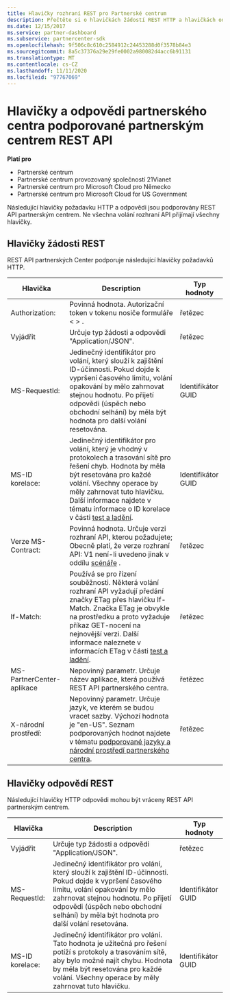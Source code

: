 ```yaml
---
title: Hlavičky rozhraní REST pro Partnerské centrum
description: Přečtěte si o hlavičkách žádostí REST HTTP a hlavičkách odpovědí REST, které podporuje REST API partnerských Center.
ms.date: 12/15/2017
ms.service: partner-dashboard
ms.subservice: partnercenter-sdk
ms.openlocfilehash: 9f506c8c610c2584912c24453288d0f3578b84e3
ms.sourcegitcommit: 8a5c37376a29e29fe0002a980082d4acc6b91131
ms.translationtype: MT
ms.contentlocale: cs-CZ
ms.lasthandoff: 11/11/2020
ms.locfileid: "97767069"
---
```

# <a name="partner-center-rest-and-response-headers-supported-by-the-partner-center-rest-api"></a>Hlavičky a odpovědi partnerského centra podporované partnerským centrem REST API 

**Platí pro**

- Partnerské centrum
- Partnerské centrum provozovaný společností 21Vianet
- Partnerské centrum pro Microsoft Cloud pro Německo
- Partnerské centrum pro Microsoft Cloud for US Government

Následující hlavičky požadavku HTTP a odpovědi jsou podporovány REST API partnerským centrem. Ne všechna volání rozhraní API přijímají všechny hlavičky.

## <a name="rest-request-headers"></a>Hlavičky žádosti REST

REST API partnerských Center podporuje následující hlavičky požadavků HTTP.

| Hlavička                       | Description                                                                                                                                                                                                                                                                            | Typ hodnoty |
|------------------------------|----------------------------------------------------------------------------------------------------------------------------------------------------------------------------------------------------------------------------------------------------------------------------------------|------------|
| Authorization:               | Povinná hodnota. Autorizační token v tokenu nosiče formuláře &lt; &gt; .                                                                                                                                                                                                                    | řetězec     |
| Vyjádřit                      | Určuje typ žádosti a odpovědi "Application/JSON".                                                                                                                                                                                                                           | řetězec     |
| MS-RequestId:                | Jedinečný identifikátor pro volání, který slouží k zajištění ID-účinnosti. Pokud dojde k vypršení časového limitu, volání opakování by mělo zahrnovat stejnou hodnotu. Po přijetí odpovědi (úspěch nebo obchodní selhání) by měla být hodnota pro další volání resetována.                                            | Identifikátor GUID       |
| MS-ID korelace:            | Jedinečný identifikátor pro volání, který je vhodný v protokolech a trasování sítě pro řešení chyb. Hodnota by měla být resetována pro každé volání. Všechny operace by měly zahrnovat tuto hlavičku. Další informace najdete v tématu informace o ID korelace v části [test a ladění](test-and-debug.md). | Identifikátor GUID       |
| Verze MS-Contract:         | Povinná hodnota. Určuje verzi rozhraní API, kterou požadujete; Obecně platí, že verze rozhraní API: V1 není-li uvedeno jinak v oddílu [scénáře](scenarios.md) .                                                                                                                                  | řetězec     |
| If-Match:                    | Používá se pro řízení souběžnosti. Některá volání rozhraní API vyžadují předání značky ETag přes hlavičku If-Match. Značka ETag je obvykle na prostředku a proto vyžaduje příkaz GET-nocení na nejnovější verzi. Další informace naleznete v informacích ETag v části [test a ladění](test-and-debug.md).                | řetězec     |
| MS-PartnerCenter-aplikace | Nepovinný parametr. Určuje název aplikace, která používá REST API partnerského centra.                                                                                                                                                                                             | řetězec     |
| X-národní prostředí:                    | Nepovinný parametr. Určuje jazyk, ve kterém se budou vracet sazby. Výchozí hodnota je "en-US". Seznam podporovaných hodnot najdete v tématu [podporované jazyky a národní prostředí partnerského centra](partner-center-supported-languages-and-locales.md).                                                                                                                                                                                                  | řetězec     |

## <a name="rest-response-headers"></a>Hlavičky odpovědí REST

Následující hlavičky HTTP odpovědi mohou být vráceny REST API partnerským centrem.

| Hlavička            | Description                                                                                                                                                                                                                                 | Typ hodnoty |
|-------------------|---------------------------------------------------------------------------------------------------------------------------------------------------------------------------------------------------------------------------------------------|------------|
| Vyjádřit           | Určuje typ žádosti a odpovědi "Application/JSON".                                                                                                                                                                                | řetězec     |
| MS-RequestId:     | Jedinečný identifikátor pro volání, který slouží k zajištění ID-účinnosti. Pokud dojde k vypršení časového limitu, volání opakování by mělo zahrnovat stejnou hodnotu. Po přijetí odpovědi (úspěch nebo obchodní selhání) by měla být hodnota pro další volání resetována. | Identifikátor GUID       |
| MS-ID korelace: | Jedinečný identifikátor pro volání. Tato hodnota je užitečná pro řešení potíží s protokoly a trasováním sítě, aby bylo možné najít chybu. Hodnota by měla být resetována pro každé volání. Všechny operace by měly zahrnovat tuto hlavičku.                                                       | Identifikátor GUID       |
